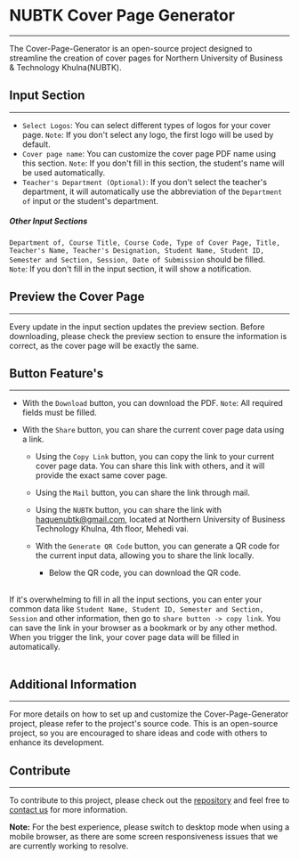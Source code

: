 # NUBTK Cover Page Generator
----------------------------

The Cover-Page-Generator is an open-source project designed to streamline the creation of cover pages for Northern University of Business & Technology Khulna(NUBTK). 
## Input Section 
-----------------
- `Select Logos`: You can select different types of logos for your cover page. `Note`: If you don't select any logo, the first logo will be used by default.
- `Cover page name`: You can customize the cover page PDF name using this section. `Note`: If you don't fill in this section, the student's name will be used automatically.
- `Teacher's Department (Optional)`: If you don't select the teacher's department, it will automatically use the abbreviation of the `Department of` input or the student's department.

##### Other Input Sections 
`Department of, Course Title, Course Code, Type of Cover Page, Title, Teacher's Name, Teacher's Designation, Student Name, Student ID, Semester and Section, Session, Date of Submission` should be filled.  
`Note`: If you don't fill in the input section, it will show a notification.

## Preview the Cover Page 
-------------------------
Every update in the input section updates the preview section. Before downloading, please check the preview section to ensure the information is correct, as the cover page will be exactly the same.

## Button Feature's
-------------------------

- With the `Download` button, you can download the PDF. `Note`: All required fields must be filled.
- With the `Share` button, you can share the current cover page data using a link.

    - Using the `Copy Link` button, you can copy the link to your current cover page data. You can share this link with others, and it will provide the exact same cover page.

    - Using the `Mail` button, you can share the link through mail.

    - Using the `NUBTK` button, you can share the link with [haquenubtk@gmail.com](mailto:haquenubtk@gmail.com), located at Northern University of Business Technology Khulna, 4th floor, Mehedi vai.

    - With the `Generate QR Code` button, you can generate a QR code for the current input data, allowing you to share the link locally.
        - Below the QR code, you can download the QR code. <br> <br>


If it's overwhelming to fill in all the input sections, you can enter your common data like `Student Name, Student ID, Semester and Section, Session` and other information, then go to `share button -> copy link`. You can save the link in your browser as a bookmark or by any other method. When you trigger the link, your cover page data will be filled in automatically. <br> <br>


## Additional Information
-------------------------

For more details on how to set up and customize the Cover-Page-Generator project, please refer to the project's source code. This is an open-source project, so you are encouraged to share ideas and code with others to enhance its development. 

## Contribute
--------------
To contribute to this project, please check out the [repository](https://github.com/QKnot/NUBTK-Cover-Page-Generator) and feel free to [contact us](https://qknot.github.io/Portfolio/) for more information.

**Note:** For the best experience, please switch to desktop mode when using a mobile browser, as there are some screen responsiveness issues that we are currently working to resolve.
